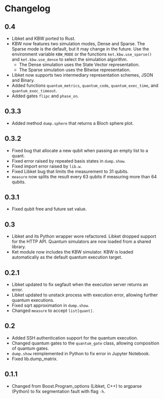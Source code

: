 # Changelog

## 0.4

- Libket and KBW ported to Rust.
- KBW now features two simulation modes, Dense and Sparse. The Sparse mode is the default, but it may change in the future. Use the environment variable `KBW_MODE` or the functions `ket.kbw.use_sparse()` and `ket.kbw.use_dense` to select the simulation algorithm.
    - The Dense simulation uses the State Vector representation.
    - The Sparse simulation uses the Bitwise representation.
- Libket now supports two intermediary representation schemes, JSON and Binary.
- Added functions `quantum_metrics`, `quantum_code`, `quantum_exec_time`, and `quantum_exec_timeout`.
- Added gates `flipc` and `phase_on`.

## 0.3.3

- Added method `dump.sphere` that returns a Bloch sphere plot.

## 0.3.2

- Fixed bug that allocate a new qubit when passing an empty list to a quant.
- Fixed error raised by repeated basis states in `dump.show`.
- Fixed import error raised by `lib.w`.
- Fixed Libket bug that limits the measurement to 31 qubits.
- `measure` now splits the result every 63 qubits if measuring more than 64 qubits.

## 0.3.1

- Fixed qubit free and future set value.

## 0.3

- Libket and its Python wrapper wore refactored. Libket dropped support for the HTTP API.  Quantum simulators are now loaded from a shared library.
- Ket module now includes the KBW simulator. KBW is loaded automatically as the default quantum execution target.

## 0.2.1

- Libket updated to fix segfault when the execution server returns an error. 
- Libket updated to unstack process with execution error, allowing further quantum executions.
- Fixed sqrt approximation in `dump.show`.
- Changed `measure` to accept `list[quant]`. 

## 0.2

- Added SSH authentication support for the quantum execution.
- Changed quantum gates to the `quantum_gate` class, allowing composition of quantum gates.
- `dump.show` reimplemented in Python to fix error in Jupyter Notebook.   
- Fixed lib.dump_matrix.

## 0.1.1

- Changed from Boost.Program_options (Libket, C++) to argparse (Python) to fix segmentation fault with flag `-h`. 
